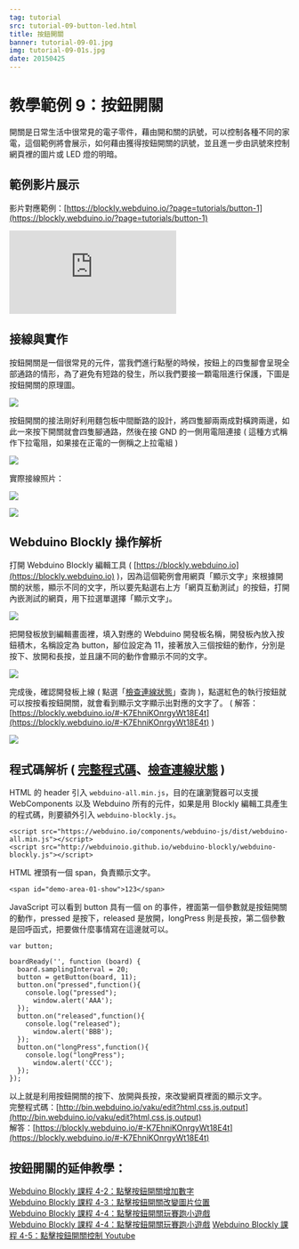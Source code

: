 ```yaml
---
tag: tutorial
src: tutorial-09-button-led.html
title: 按鈕開關
banner: tutorial-09-01.jpg
img: tutorial-09-01s.jpg
date: 20150425
---
```


<!-- @@master  = ../../_layout.html-->

<!-- @@block  =  meta-->

<title>教學範例 9：按鈕開關 :::: Webduino = Web × Arduino</title>

<meta name="description" content="開關是日常生活中很常見的電子零件，藉由開和關的訊號，可以控制各種不同的家電，這個範例將會展示，如何藉由獲得按鈕開關的訊號，並且進一步由訊號來控制網頁裡的圖片或 LED 燈的明暗。">

<meta itemprop="description" content="開關是日常生活中很常見的電子零件，藉由開和關的訊號，可以控制各種不同的家電，這個範例將會展示，如何藉由獲得按鈕開關的訊號，並且進一步由訊號來控制網頁裡的圖片或 LED 燈的明暗。">

<meta property="og:description" content="開關是日常生活中很常見的電子零件，藉由開和關的訊號，可以控制各種不同的家電，這個範例將會展示，如何藉由獲得按鈕開關的訊號，並且進一步由訊號來控制網頁裡的圖片或 LED 燈的明暗。">

<meta property="og:title" content="教學範例 9：按鈕開關" >

<meta property="og:url" content="https://webduino.io/tutorials/tutorial-09-button-led.html">

<meta property="og:image" content="https://webduino.io/img/tutorials/tutorial-09-01s.jpg">

<meta itemprop="image" content="https://webduino.io/img/tutorials/tutorial-09-01s.jpg">

<include src="../_include-tutorials.html"></include>

<!-- @@close-->

<!-- @@block  =  preAndNext-->

<include src="../_include-tutorials-content.html"></include>

<!-- @@close-->



<!-- @@block  =  tutorials-->
# 教學範例 9：按鈕開關

開關是日常生活中很常見的電子零件，藉由開和關的訊號，可以控制各種不同的家電，這個範例將會展示，如何藉由獲得按鈕開關的訊號，並且進一步由訊號來控制網頁裡的圖片或 LED 燈的明暗。

## 範例影片展示

影片對應範例：[https://blockly.webduino.io/?page=tutorials/button-1](https://blockly.webduino.io/?page=tutorials/button-1) 

<iframe class="youtube" src="https://www.youtube.com/embed/Y2I42DsAov8" frameborder="0" allowfullscreen></iframe>

## 接線與實作

按鈕開關是一個很常見的元件，當我們進行點壓的時候，按鈕上的四隻腳會呈現全部通路的情形，為了避免有短路的發生，所以我們要接一顆電阻進行保護，下圖是按鈕開關的原理圖。

![](../img/tutorials/tutorial-09-02.jpg)

按鈕開關的接法剛好利用麵包板中間斷路的設計，將四隻腳兩兩成對橫跨兩邊，如此一來按下開關就會四隻腳通路，然後在接 GND 的一側用電阻連接 ( 這種方式稱作下拉電阻，如果接在正電的一側稱之上拉電組 )

![](../img/tutorials/tutorial-09-03.jpg)

實際接線照片：

![](../img/tutorials/tutorial-09-04.jpg)

![](../img/tutorials/tutorial-09-05.jpg)

## Webduino Blockly 操作解析

打開 Webduino Blockly 編輯工具 ( [https://blockly.webduino.io](https://blockly.webduino.io) )，因為這個範例會用網頁「顯示文字」來根據開關的狀態，顯示不同的文字，所以要先點選右上方「網頁互動測試」的按鈕，打開內嵌測試的網頁，用下拉選單選擇「顯示文字」。

![](../img/tutorials/tutorial-09-06.jpg)

把開發板放到編輯畫面裡，填入對應的 Webduino 開發板名稱，開發板內放入按鈕積木，名稱設定為 button，腳位設定為 11，接著放入三個按鈕的動作，分別是按下、放開和長按，並且讓不同的動作會顯示不同的文字。

![](../img/tutorials/tutorial-09-07.jpg)

完成後，確認開發板上線 ( 點選「[檢查連線狀態](https://webduino.io/device.html)」查詢 )，點選紅色的執行按鈕就可以按按看按鈕開關，就會看到顯示文字顯示出對應的文字了。
( 解答：[https://blockly.webduino.io/#-K7EhniKOnrgyWt18E4t](https://blockly.webduino.io/#-K7EhniKOnrgyWt18E4t) )

![](../img/tutorials/tutorial-09-08.jpg)


## 程式碼解析 ( [完整程式碼](http://bin.webduino.io/vaku/edit?html,css,js,output)、[檢查連線狀態](https://webduino.io/device.html) )

HTML 的 header 引入 `webduino-all.min.js`，目的在讓瀏覽器可以支援 WebComponents 以及 Webduino 所有的元件，如果是用 Blockly 編輯工具產生的程式碼，則要額外引入 `webduino-blockly.js`。

	<script src="https://webduino.io/components/webduino-js/dist/webduino-all.min.js"></script>
	<script src="http://webduinoio.github.io/webduino-blockly/webduino-blockly.js"></script>

HTML 裡頭有一個 span，負責顯示文字。

	<span id="demo-area-01-show">123</span>

JavaScript 可以看到 button 具有一個 on 的事件，裡面第一個參數就是按鈕開關的動作，pressed 是按下，released 是放開，longPress 則是長按，第二個參數是回呼函式，把要做什麼事情寫在這邊就可以。

	var button;

	boardReady('', function (board) {
	  board.samplingInterval = 20;
	  button = getButton(board, 11);
	  button.on("pressed",function(){
	    console.log("pressed");
	      window.alert('AAA');
	  });
	  button.on("released",function(){
	    console.log("released");
	      window.alert('BBB');
	  });
	  button.on("longPress",function(){
	    console.log("longPress");
	      window.alert('CCC');
	  });
	});

以上就是利用按鈕開關的按下、放開與長按，來改變網頁裡面的顯示文字。  
完整程式碼：[http://bin.webduino.io/vaku/edit?html,css,js,output](http://bin.webduino.io/vaku/edit?html,css,js,output)  
解答：[https://blockly.webduino.io/#-K7EhniKOnrgyWt18E4t](https://blockly.webduino.io/#-K7EhniKOnrgyWt18E4t)

## 按鈕開關的延伸教學：

[Webduino Blockly 課程 4-2：點擊按鈕開關增加數字](https://blockly.webduino.io/?lang=zh-hant&page=tutorials/button-2#-JvWu7mS_OoeRvE-m6mD)  
[Webduino Blockly 課程 4-3：點擊按鈕開關改變圖片位置](https://blockly.webduino.io/?lang=zh-hant&page=tutorials/button-3#-JvWuaeLK-rrGi66lVIM)  
[Webduino Blockly 課程 4-4：點擊按鈕開關玩賽跑小遊戲](https://blockly.webduino.io/?lang=zh-hant&page=tutorials/button-4#-JvY90I0qUoJR2yi34lj)  
[Webduino Blockly 課程 4-4：點擊按鈕開關玩賽跑小遊戲](https://blockly.webduino.io/?lang=zh-hant&page=tutorials/button-4#-JvY90I0qUoJR2yi34lj) 
[Webduino Blockly 課程 4-5：點擊按鈕開關控制 Youtube](https://blockly.webduino.io/?lang=zh-hant&page=tutorials/button-5#-JxJpqetsCxULbi4Iier) 

<!-- @@close-->